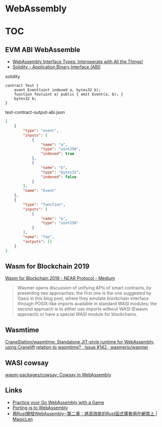 # WebAssembly
# TOC
<!-- toc -->

## EVM ABI WebAssemble 

- [WebAssembly Interface Types: Interoperate with All the Things!](https://hacks.mozilla.org/2019/08/webassembly-interface-types/)
- [Solidity - Application Binary Interface (ABI)](https://solidity.readthedocs.io/en/develop/abi-spec.html)

solidity 

```
contract Test {
    event Event(uint indexed a, bytes32 b);
    function foo(uint a) public { emit Event(a, b); }
    bytes32 b;
}
```

test-contract-output-abi.json 

```json
[
    {
        "type": "event",
        "inputs": [
            {
                "name": "a",
                "type": "uint256",
                "indexed": true
            },
            {
                "name": "b",
                "type": "bytes32",
                "indexed": false
            }
        ],
        "name": "Event"
    },
    {
        "type": "function",
        "inputs": [
            {
                "name": "a",
                "type": "uint256"
            }
        ],
        "name": "foo",
        "outputs": []
    }
]
```

## Wasm for Blockchain 2019

[Wasm for Blockchain 2019 - NEAR Protocol - Medium](https://medium.com/nearprotocol/wasm-for-blockchain-2019-d093bfeb6133)

> Wasmer opens discussion of unifying APIs of smart contracts, by presenting two approaches: the first one is the one suggested by Oasis in this blog post, where they emulate blockchain interface through POSIX-like imports available in standard WASI modules; the second approach is to either use imports without WASI (Ewasm approach) or have a special WASI module for blockchains. 

## Wasmtime

[CraneStation/wasmtime: Standalone JIT-style runtime for WebAssembly, using Cranelift](https://github.com/CraneStation/wasmtime)
[relation to wasmtime? · Issue #142 · wasmerio/wasmer](https://github.com/wasmerio/wasmer/issues/142)

## WASI cowsay

[wapm-packages/cowsay: Cowsay in WebAssembly](https://github.com/wapm-packages/cowsay)

## Links

- [Practice your Go WebAssembly with a Game](https://medium.com/@didil/practice-your-go-webassembly-with-a-game-7195dabbfc44)
- [Porting jq to WebAssembly](https://opensource.com/article/19/4/command-line-playgrounds-webassembly)
- [用Rust開發Web­Assembly─第二章：將高效能的Rust函式庫套用在網頁上 | MagicLen](https://magiclen.org/rust-webassembly-library/)

